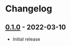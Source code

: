 # Changelog

## [0.1.0] - 2022-03-10

- Initial release

<!-- http://keepachangelog.com/ -->

<!-- [0.1.1]: https://github.com/saltires/screed-component-diff/compare/v0.1.0...v0.1.1 -->

[0.1.0]: https://github.com/saltires/screed-component-diff/releases/tag/v0.1.0
